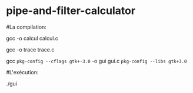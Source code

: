 # pipe-and-filter-calculator

#La compilation: 

gcc -o calcul calcul.c

gcc -o trace trace.c

gcc `pkg-config --cflags gtk+-3.0` -o gui gui.c `pkg-config --libs gtk+3.0` 

#L'exécution:

./gui 
